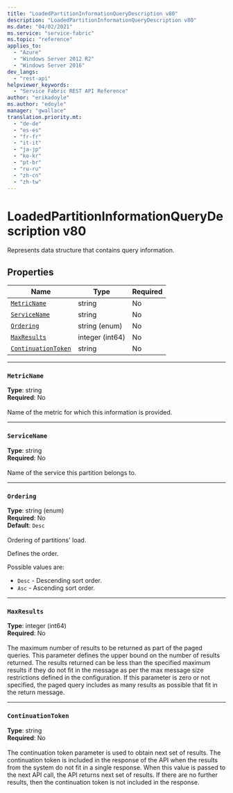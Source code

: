 ```yaml
---
title: "LoadedPartitionInformationQueryDescription v80"
description: "LoadedPartitionInformationQueryDescription v80"
ms.date: "04/02/2021"
ms.service: "service-fabric"
ms.topic: "reference"
applies_to: 
  - "Azure"
  - "Windows Server 2012 R2"
  - "Windows Server 2016"
dev_langs: 
  - "rest-api"
helpviewer_keywords: 
  - "Service Fabric REST API Reference"
author: "erikadoyle"
ms.author: "edoyle"
manager: "gwallace"
translation.priority.mt: 
  - "de-de"
  - "es-es"
  - "fr-fr"
  - "it-it"
  - "ja-jp"
  - "ko-kr"
  - "pt-br"
  - "ru-ru"
  - "zh-cn"
  - "zh-tw"
---
```

# LoadedPartitionInformationQueryDescription v80

Represents data structure that contains query information.

## Properties
| Name | Type | Required |
| --- | --- | --- |
| [`MetricName`](#metricname) | string | No |
| [`ServiceName`](#servicename) | string | No |
| [`Ordering`](#ordering) | string (enum) | No |
| [`MaxResults`](#maxresults) | integer (int64) | No |
| [`ContinuationToken`](#continuationtoken) | string | No |

____
### `MetricName`
__Type__: string <br/>
__Required__: No<br/>
<br/>
Name of the metric for which this information is provided.

____
### `ServiceName`
__Type__: string <br/>
__Required__: No<br/>
<br/>
Name of the service this partition belongs to.

____
### `Ordering`
__Type__: string (enum) <br/>
__Required__: No<br/>
__Default__: `Desc` <br/>
<br/>
Ordering of partitions' load.

Defines the order.

Possible values are: 

  - `Desc` - Descending sort order.
  - `Asc` - Ascending sort order.



____
### `MaxResults`
__Type__: integer (int64) <br/>
__Required__: No<br/>
<br/>
The maximum number of results to be returned as part of the paged queries. This parameter defines the upper bound on the number of results returned. The results returned can be less than the specified maximum results if they do not fit in the message as per the max message size restrictions defined in the configuration. If this parameter is zero or not specified, the paged query includes as many results as possible that fit in the return message.

____
### `ContinuationToken`
__Type__: string <br/>
__Required__: No<br/>
<br/>
The continuation token parameter is used to obtain next set of results. The continuation token is included in the response of the API when the results from the system do not fit in a single response. When this value is passed to the next API call, the API returns next set of results. If there are no further results, then the continuation token is not included in the response.
